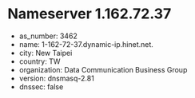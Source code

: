 # Nameserver 1.162.72.37

* as_number: 3462
* name: 1-162-72-37.dynamic-ip.hinet.net.
* city: New Taipei
* country: TW
* organization: Data Communication Business Group
* version: dnsmasq-2.81
* dnssec: false
